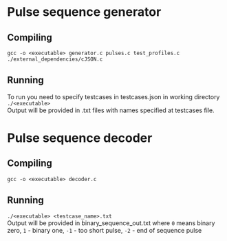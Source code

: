 # Pulse sequence generator
## Compiling 
```gcc -o <executable> generator.c pulses.c test_profiles.c ./external_dependencies/cJSON.c```
## Running
To run you need to specify testcases in testcases.json in working directory\
```./<executable>``` \
Output will be provided in .txt files with names specified at testcases file.

# Pulse sequence decoder
## Compiling
```gcc -o <executable> decoder.c```
## Running
```./<executable> <testcase_name>.txt``` \
Output will be provided in binary_sequence_out.txt where ```0``` means binary zero, ```1``` - binary one, ```-1``` - too short pulse, ```-2``` - end of sequence pulse
